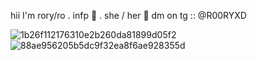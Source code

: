hii I'm rory/ro . infp 🎀 . she / her 🖤
      dm on tg  :: @R00RYXD

![1b26f112176310e2b260da81899d05f2](https://github.com/user-attachments/assets/f008ad6e-7768-4362-9152-9478cd2428af) ![88ae956205b5dc9f32ea8f6ae928355d](https://github.com/user-attachments/assets/37c1178f-70e1-4071-878e-fdaaba7aac6f)
